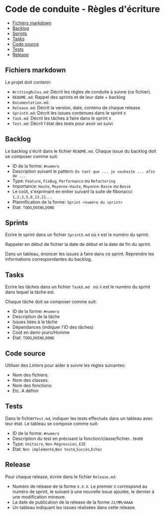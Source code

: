 # Code de conduite - Règles d'écriture


- [Fichiers markdown](#fichiers-markdown)
- [Backlog](#backlog)
- [Sprints](#sprints)
- [Tasks](#tasks)
- [Code source](#code-source)
- [Tests](#tests)
- [Release](#release)


## Fichiers markdown

Le projet doit contenir:

- `WrittingRules.md`: Décrit les règles de conduite à suivre (ce fichier).
- `README.md`: Rappel des sprints et de leur date + backlog
- `Documentation.md`: 
- `Release.md`: Décrit la version, date, contenu de chaque release
- `SprintX.md`: Décrit les issues contenues dans le sprint `X`
- `Task.md`: Décrit les tâches à faire dans le sprint `X`
- `Test.md`: Décrit l'état des tests pour avoir un suivi 



## Backlog

Le backlog s'écrit dans le fichier `README.md`. Chaque issue du backlog doit se composer comme suit:

- ID de la forme: `#numero`
- Description suivant le pattern: `En tant que ... je souhaite ... afin de ...`
- Type: `Feature`, `FixBug`, `Performance` ou `Refactoring`
- Importance: `Haute`, `Moyenne-Haute`, `Moyenne-Basse` ou `Basse`
- Le coût, s'exprimant en entier suivant la suite de fibonacci: `1,2,3,5,8,13,21...`
- Plannification de la forme: `Sprint <numéro du sprint>` 
- Etat: `TODO`,`DOING`,`DONE`



## Sprints

Ecrire le sprint dans un fichier `SprintX.md` où `X` est le numéro du sprint.

Rappeler en début de fichier la date de début et la date de fin du sprint.

Dans un tableau, énoncer les issues à faire dans ce sprint. Reprendre les informations correspondantes du backlog.



## Tasks

Ecrire les tâches dans un fichier `TaskX.md ` où `X` est le numéro du sprint dans lequel la tâche est. 

Chaque tâche doit se composer comme suit:

- ID de la forme: `#numero`
- Description de la tâche
- Issues liées à la tâche
- Dépendances (indiquer l'ID des tâches)
- Coût en demi-jours/Homme
- Etat: `TODO`,`DOING`,`DONE`



## Code source

Utiliser des *Linters* pour aider à suivre les règles suivantes:

- Nom des fichiers:
- Nom des classes:
- Nom des fonctions:
- Etc. A définir



## Tests

Dans le fichier`Test.md`, indiquer les tests effectués dans un tableau avec leur état. Le tableau se compose comme suit:

- ID de la forme: `#numero`
- Description du test en précisant la fonction/classe/fichier.. testé
- Type: `Unitaire`, `Non-Régression`, `E2E`
- Etat: `Non implémenté`,`Non testé`,`Succès`,`Echec`



## Release

Pour chaque release, écrire dans le fichier `Release.md`:

- Numéro de release de la forme `X.X.X`. Le premier `X` correspond au numéro de sprint, le suivant à une nouvelle issue ajoutée, le dernier à une modification mineure.
- La date de publication de la release de la forme `JJ/MM/AAAA`
- Un tableau indiquant les issues réalisées dans cette release.
